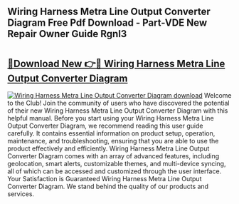 ## Wiring Harness Metra Line Output Converter Diagram Free Pdf Download - Part-VDE New Repair Owner Guide Rgnl3

# <h2><a href="http://dfhj5u.blite.top/?on=Wiring+Harness+Metra+Line+Output+Converter+Diagram">🔗Download New 👉🔴 Wiring Harness Metra Line Output Converter Diagram</a></h2>

[![Wiring Harness Metra Line Output Converter Diagram download](https://i.imgur.com/lujVjoI.png)](http://dfhj5u.blite.top/?on=Wiring+Harness+Metra+Line+Output+Converter+Diagram)
Welcome to the Club! Join the community of users who have discovered the potential of their new Wiring Harness Metra Line Output Converter Diagram with this helpful manual. Before you start using your Wiring Harness Metra Line Output Converter Diagram, we recommend reading this user guide carefully. It contains essential information on product setup, operation, maintenance, and troubleshooting, ensuring that you are able to use the product effectively and efficiently. Wiring Harness Metra Line Output Converter Diagram comes with an array of advanced features, including geolocation, smart alerts, customizable themes, and multi-device syncing, all of which can be accessed and customized through the user interface. Your Satisfaction is Guaranteed Wiring Harness Metra Line Output Converter Diagram. We stand behind the quality of our products and services.
